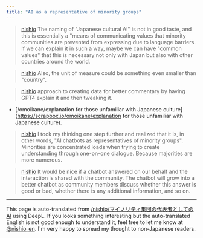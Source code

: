 ```yaml
---
title: "AI as a representative of minority groups"
---
```


> [nishio](https://twitter.com/nishio/status/1677508528242843649) The naming of "Japanese cultural AI" is not in good taste, and this is essentially a "means of communicating values that minority communities are prevented from expressing due to language barriers. If we can explain it in such a way, maybe we can have "common values" that this is necessary not only with Japan but also with other countries around the world.

> [nishio](https://twitter.com/nishio/status/1677508644601229314) Also, the unit of measure could be something even smaller than "country".

> [nishio](https://twitter.com/nishio/status/1677518566969704450) approach to creating data for better commentary by having GPT4 explain it and then tweaking it.
- [/omoikane/explanation for those unfamiliar with Japanese culture](https://scrapbox.io/omoikane/explanation for those unfamiliar with Japanese culture).

> [nishio](https://twitter.com/nishio/status/1677527267394846720) I took my thinking one step further and realized that it is, in other words, "AI chatbots as representatives of minority groups".
>  Minorities are concentrated loads when trying to create understanding through one-on-one dialogue. Because majorities are more numerous.

> [nishio](https://twitter.com/nishio/status/1677527787547295744) It would be nice if a chatbot answered on our behalf and the interaction is shared with the community.
>  The chatbot will grow into a better chatbot as community members discuss whether this answer is good or bad, whether there is any additional information, and so on.

---
This page is auto-translated from [/nishio/マイノリティ集団の代表者としてのAI](https://scrapbox.io/nishio/マイノリティ集団の代表者としてのAI) using DeepL. If you looks something interesting but the auto-translated English is not good enough to understand it, feel free to let me know at [@nishio_en](https://twitter.com/nishio_en). I'm very happy to spread my thought to non-Japanese readers.